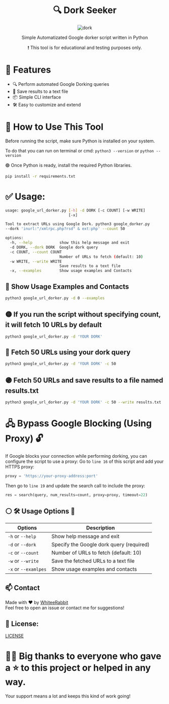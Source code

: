 <div align="center">
  <h1>🔍 Dork Seeker</h1>
  <img src="https://i.postimg.cc/13mnX2Q8/Screenshot-from-2025-06-25-12-54-08.png" alt="dork" border="0">
  <p>Simple Automatizated Google dorker script written in Python</p>
  <p>❗ This tool is for educational and testing purposes only.</p>
</div>

# 🎯 Features

- 🔍 Perform automated Google Dorking queries
- 📄 Save results to a text file
- 📦 Simple CLI interface
- 🛠️ Easy to customize and extend


<h1>🚀 How to Use This Tool</h1>
<p>Before running the script, make sure Python is installed on your system.</p>

To do that you can run on terminal or cmd: `python3 --version` or `python --version`
<p>🟢 Once Python is ready, install the required Python libraries.</p>

```bash
pip install -r requirements.txt
```

<h1>✅ Usage:</h1>

```bash
usage: google_url_dorker.py [-h] -d DORK [-c COUNT] [-w WRITE]
                            [-x]

Tool to extract URLs using Google Dork. python3 google_dorker.py
--dork 'inurl:"/xmlrpc.php?rsd" & ext:php' --count 50

options:
  -h, --help            show this help message and exit
  -d DORK, --dork DORK  Google dork query
  -c COUNT, --count COUNT
                        Number of URLs to fetch (default: 10)
  -w WRITE, --write WRITE
                        Save results to a text file
  -x, --examples        Show usage examples and Contacts
```

<h2>🔴 Show Usage Examples and Contacts</h2>

```bash
python3 google_url_dorker.py -d 0 --examples
```
<h2>🟡 If you run the script without specifying count, it will fetch 10 URLs by default </h2>

```bash
python3 google_url_dorker.py -d 'YOUR DORK'
```
<h2>🔵 Fetch 50 URLs using your dork query </h2>

```bash
python3 google_url_dorker.py -d 'YOUR DORK' -c 50
```
<h2>🟣 Fetch 50 URLs and save results to a file named results.txt </h2>

```bash
python3 google_url_dorker.py -d 'YOUR DORK' -c 50 --write results.txt
```

# 🖧 Bypass Google Blocking (Using Proxy) 🔓

If Google blocks your connection while performing dorking, you can configure the script to use a proxy:
Go to `line 16` of this script and add your HTTPS proxy:

```python
proxy = 'https://your-proxy-address:port'
```
Then go to `line 19` and update the search call to include the proxy:

```python
res = search(query, num_results=count, proxy=proxy, timeout=22)
```

<h2>⚪ 🛠️ Usage Options 📝</h2>

| Options | Description |
| ------ | ------ |
| `-h` or `--help` | Show help message and exit |
| `-d` or `--dork` | Specify the Google dork query (required) |
| `-c` or `--count` | Number of URLs to fetch (default: 10) |
| `-w` or `--write` | Save the fetched URLs to a text file |
| `-x` or `--examlpes` | Show usage examples and contacts |


## 📫 Contact

Made with ❤️ by [WhiteeRabbit](https://github.com/WhiteeRabbit)  
Feel free to open an issue or contact me for suggestions!


## 📃 License: 
[LICENSE](https://github.com/WhiteeRabbit/Google_Dorking_Script/blob/main/LICENSE)

<h1> 🙏🏻 Big thanks to everyone who gave a ⭐️ to this project or helped in any way. </h1>
Your support means a lot and keeps this kind of work going!








